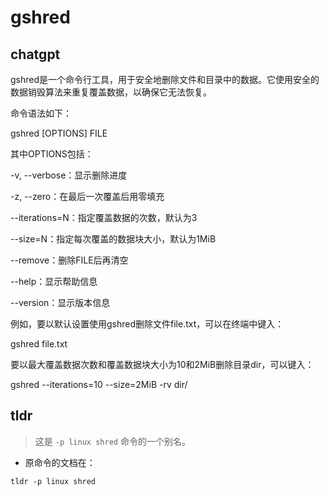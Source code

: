 # gshred 
## chatgpt 
gshred是一个命令行工具，用于安全地删除文件和目录中的数据。它使用安全的数据销毁算法来重复覆盖数据，以确保它无法恢复。

命令语法如下：

gshred [OPTIONS] FILE

其中OPTIONS包括：

-v, --verbose：显示删除进度

-z, --zero：在最后一次覆盖后用零填充

--iterations=N：指定覆盖数据的次数，默认为3

--size=N：指定每次覆盖的数据块大小，默认为1MiB

--remove：删除FILE后再清空

--help：显示帮助信息

--version：显示版本信息

例如，要以默认设置使用gshred删除文件file.txt，可以在终端中键入：

gshred file.txt

要以最大覆盖数据次数和覆盖数据块大小为10和2MiB删除目录dir，可以键入：

gshred --iterations=10 --size=2MiB -rv dir/ 

## tldr 
 
> 这是 `-p linux shred` 命令的一个别名。

- 原命令的文档在：

`tldr -p linux shred`
